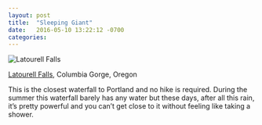 ```yaml
---
layout: post
title:  "Sleeping Giant"
date:   2016-05-10 13:22:12 -0700
categories:
---
```


![Latourell Falls](20160510_sleeping.jpeg)

[Latourell Falls](https://goo.gl/maps/ocNAnL4rTLU2), Columbia Gorge, Oregon

This is the closest waterfall to Portland and no hike is required. During the summer this waterfall barely has any water but these days, after all this rain, it’s pretty powerful and you can’t get close to it without feeling like taking a shower.
